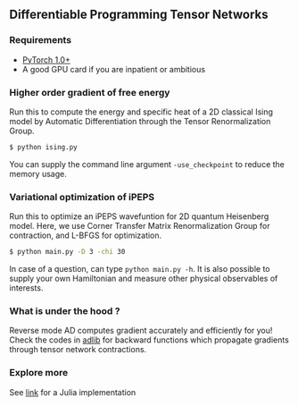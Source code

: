 ## Differentiable Programming Tensor Networks


### Requirements

* [PyTorch 1.0+](https://pytorch.org/)
* A good GPU card if you are inpatient or ambitious 

### Higher order gradient of free energy

Run this to compute the energy and specific heat of a 2D classical Ising model by Automatic Differentiation through the Tensor Renormalization Group.


```bash
$ python ising.py 
```

You can supply the command line argument `-use_checkpoint` to reduce the memory usage. 

### Variational optimization of iPEPS

Run this to optimize an iPEPS wavefuntion for 2D quantum Heisenberg model. Here, we use Corner Transfer Matrix Renormalization Group for contraction, and L-BFGS for optimization. 


```bash
$ python main.py -D 3 -chi 30 
```

In case of a question, can type `python main.py -h`. It is also possible to supply your own Hamiltonian and measure other physical observables of interests. 

### What is under the hood ?

Reverse mode AD computes gradient accurately and efficiently for you! Check the codes in [adlib](https://github.com/wangleiphy/tensorgrad/tree/master/rg/adlib) for backward functions which propagate gradients through tensor network contractions.  



### Explore more

See [link]() for a Julia implementation



